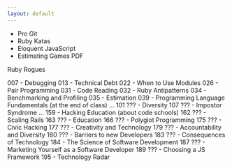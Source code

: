 ```yaml
---
layout: default
---
```


* Pro Git
* Ruby Katas
* Eloquent JavaScript
* Estimating Games PDF

Ruby Rogues

007 - Debugging
013 - Technical Debt
022 - When to Use Modules
026 - Pair Programming
031 - Code Reading
032 - Ruby Antipatterns
034 - Benchmarking and Profiling
035 - Estimation
039 - Programming Language Fundamentals (at the end of class)
...
101 ??? - Diversity
107 ??? - Impostor Syndrome
...
159 - Hacking Education (about code schools)
162 ??? - Scaling Rails
163 ??? - Education
166 ??? - Polyglot Programming
175 ??? - Civic Hacking
177 ??? - Creativity and Technology
179 ??? - Accountability and Diversity
180 ??? - Barriers to new Developers
183 ??? - Consequences of Technology
184 - The Science of Software Development
187 ??? - Marketing Yourself as a Software Developer
189 ??? - Choosing a JS Framework
195 - Technology Radar
